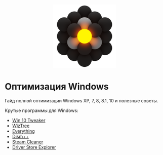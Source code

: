 
<p align="center">
  <img src="./img/Ultilites.png" alt="image" width="200"/>
</p>

# Оптимизация Windows
Гайд полной оптимизации Windows XP, 7, 8, 8.1, 10 и полезные советы.

Крутые программы для Windows:
- [Win 10 Tweaker](https://win10tweaker.pro/)
- [WizTree](https://wiztreefree.com/)
- [Everything](https://www.voidtools.com/ru-ru/)
- [Dism++](https://www.chuyu.me/ru/index.html)
- [Steam Cleaner](https://github.com/Codeusa/SteamCleaner)
- [Driver Store Explorer](https://github.com/lostindark/DriverStoreExplorer)
